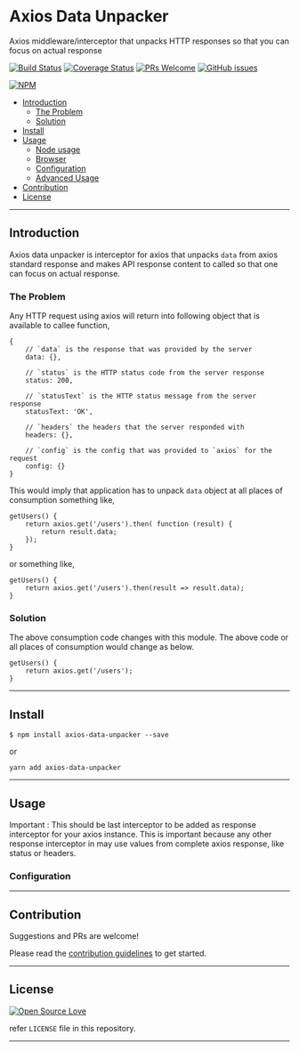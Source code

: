 # Axios Data Unpacker

Axios middleware/interceptor that unpacks HTTP responses so that you can focus on actual response

[![Build Status](https://travis-ci.org/anubhavsrivastava/axios-data-unpacker.svg?branch=master)](https://travis-ci.org/anubhavsrivastava/axios-data-unpacker)
[![Coverage Status](https://coveralls.io/repos/github/anubhavsrivastava/axios-data-unpacker/badge.svg?branch=master)](https://coveralls.io/github/anubhavsrivastava/axios-data-unpacker?branch=master)
[![PRs Welcome](https://img.shields.io/badge/PRs-welcome-brightgreen.svg?style=flat-square)](http://makeapullrequest.com)
[![GitHub issues](https://img.shields.io/github/issues/anubhavsrivastava/axios-data-unpacker.svg?style=flat-square)](https://github.com/anubhavsrivastava/axios-data-unpacker/issues)

[![NPM](https://nodei.co/npm/axios-data-unpacker.png?downloads=true&stars=true)](https://nodei.co/npm/axios-data-unpacker/)

<!-- toc -->

-   [Introduction](#introduction)
    -   [The Problem](#the-problem)
    -   [Solution](#solution)
-   [Install](#install)
-   [Usage](#usage)
    -   [Node usage](#node-usage)
    -   [Browser](#browser)
    -   [Configuration](#configuration)
    -   [Advanced Usage](#advanced-usage)
-   [Contribution](#contribution)
-   [License](#license)

<!-- tocstop -->

---

## Introduction

Axios data unpacker is interceptor for axios that unpacks `data` from axios standard response and makes API response content to called so that one can focus on actual response.

### The Problem

Any HTTP request using axios will return into following object that is available to callee function,

    {
        // `data` is the response that was provided by the server
        data: {},

        // `status` is the HTTP status code from the server response
        status: 200,

        // `statusText` is the HTTP status message from the server response
        statusText: 'OK',

        // `headers` the headers that the server responded with
        headers: {},

        // `config` is the config that was provided to `axios` for the request
        config: {}
    }

This would imply that application has to unpack `data` object at all places of consumption something like,

    getUsers() {
        return axios.get('/users').then( function (result) {
            return result.data;
        });
    }

or something like,

    getUsers() {
        return axios.get('/users').then(result => result.data);
    }

### Solution

The above consumption code changes with this module. The above code or all places of consumption would change as below.

    getUsers() {
        return axios.get('/users');
    }

---

## Install

```
$ npm install axios-data-unpacker --save
```

or

```
yarn add axios-data-unpacker
```

---

## Usage

Important : This should be last interceptor to be added as response interceptor for your axios instance. This is important because any other response interceptor in may use values from complete axios response, like status or headers.

### Configuration

---

<!-- References
https://laracasts.com/discuss/channels/servers/get-data-out-from-axios-javascript -->

## Contribution

Suggestions and PRs are welcome!

Please read the [contribution guidelines](CONTRIBUTING.md) to get started.

<!-- Change contributing.md -->

---

## License

[![Open Source Love](https://badges.frapsoft.com/os/mit/mit.svg?v=102)](LICENSE)

refer `LICENSE` file in this repository.

---
